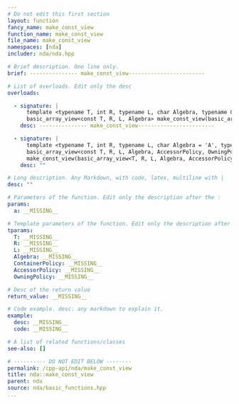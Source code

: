 ```yaml
---
# Do not edit this first section
layout: function
fancy_name: make_const_view
function_name: make_const_view
file_name: make_const_view
namespaces: [nda]
includer: nda/nda.hpp

# Brief description. One line only.
brief: --------------- make_const_view------------------------

# List of overloads. Edit only the desc
overloads:

  - signature: |
      template <typename T, int R, typename L, char Algebra, typename ContainerPolicy>
      basic_array_view<const T, R, L, Algebra> make_const_view(basic_array<T, R, L, Algebra, ContainerPolicy> const &a)
    desc: --------------- make_const_view------------------------

  - signature: |
      template <typename T, int R, typename L, char Algebra = 'A', typename AccessorPolicy, typename OwningPolicy>
      basic_array_view<const T, R, L, Algebra, AccessorPolicy, OwningPolicy>
      make_const_view(basic_array_view<T, R, L, Algebra, AccessorPolicy, OwningPolicy> const &a)
    desc: ""

# Long description. Any Markdown, with code, latex, multiline with |
desc: ""

# Parameters of the function. Edit only the description after the :
params:
  a: __MISSING__

# Template parameters of the function. Edit only the description after the :
tparams:
  T: __MISSING__
  R: __MISSING__
  L: __MISSING__
  Algebra: __MISSING__
  ContainerPolicy: __MISSING__
  AccessorPolicy: __MISSING__
  OwningPolicy: __MISSING__

# Desc of the return value
return_value: __MISSING__

# Code example. desc: any markdown to explain it.
example:
  desc: __MISSING__
  code: __MISSING__

# A list of related functions/classes
see-also: []

# ---------- DO NOT EDIT BELOW --------
permalink: /cpp-api/nda/make_const_view
title: nda::make_const_view
parent: nda
source: nda/basic_functions.hpp
...
```


